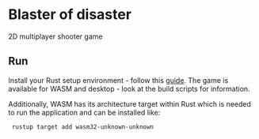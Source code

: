 # Blaster of disaster
2D multiplayer shooter game

## Run ##

Install your Rust setup environment - follow this [guide](https://www.rust-lang.org/tools/install).
The game is available for WASM and desktop - look at the build scripts for information.

Additionally, WASM has its architecture target within Rust which is needed to run the application and can be installed like:
```bash 
 rustup target add wasm32-unknown-unknown
```
